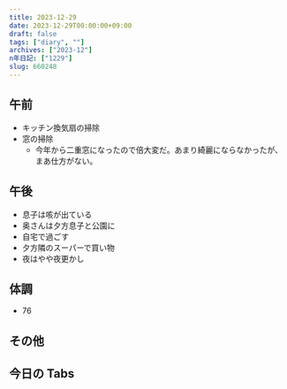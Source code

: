 ```yaml
---
title: 2023-12-29
date: 2023-12-29T00:00:00+09:00
draft: false
tags: ["diary", ""]
archives: ["2023-12"]
n年日記: ["1229"]
slug: 660248
---
```


## 午前

- キッチン換気扇の掃除
- 窓の掃除
  - 今年から二重窓になったので倍大変だ。あまり綺麗にならなかったが、まあ仕方がない。

## 午後

- 息子は咳が出ている
- 奥さんは夕方息子と公園に
- 自宅で過ごす
- 夕方隣のスーパーで買い物
- 夜はやや夜更かし

## 体調

- 76

## その他

## 今日の Tabs
